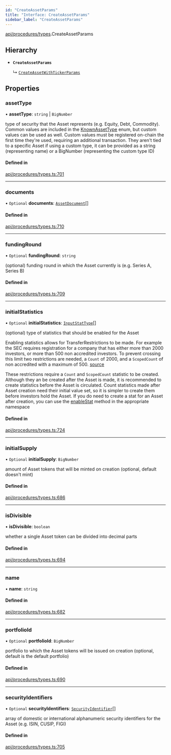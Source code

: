 ```yaml
---
id: "CreateAssetParams"
title: "Interface: CreateAssetParams"
sidebar_label: "CreateAssetParams"
---
```


[api/procedures/types](../../../../../modules/API/Procedures/Types/Types.md).CreateAssetParams

## Hierarchy

- **`CreateAssetParams`**

  ↳ [`CreateAssetWithTickerParams`](../CreateAssetWithTickerParams/CreateAssetWithTickerParams.md)

## Properties

### assetType

• **assetType**: `string` \| `BigNumber`

type of security that the Asset represents (e.g. Equity, Debt, Commodity). Common values are included in the
  [KnownAssetType](../../../../../enums/API/Entities/Asset/Types/KnownAssetType/KnownAssetType.md) enum, but custom values can be used as well. Custom values must be registered on-chain the first time
  they're used, requiring an additional transaction. They aren't tied to a specific Asset
  if using a custom type, it can be provided as a string (representing name) or a BigNumber (representing the custom type ID)

#### Defined in

[api/procedures/types.ts:701](https://github.com/PolymeshAssociation/polymesh-sdk/blob/f8a937f04/src/api/procedures/types.ts#L701)

___

### documents

• `Optional` **documents**: [`AssetDocument`](../../../Entities/Asset/Types/AssetDocument/AssetDocument.md)[]

#### Defined in

[api/procedures/types.ts:710](https://github.com/PolymeshAssociation/polymesh-sdk/blob/f8a937f04/src/api/procedures/types.ts#L710)

___

### fundingRound

• `Optional` **fundingRound**: `string`

(optional) funding round in which the Asset currently is (e.g. Series A, Series B)

#### Defined in

[api/procedures/types.ts:709](https://github.com/PolymeshAssociation/polymesh-sdk/blob/f8a937f04/src/api/procedures/types.ts#L709)

___

### initialStatistics

• `Optional` **initialStatistics**: [`InputStatType`](../../../../../modules/API/Entities/Types/Types.md#inputstattype)[]

(optional) type of statistics that should be enabled for the Asset

Enabling statistics allows for TransferRestrictions to be made. For example the SEC requires registration for a company that
has either more than 2000 investors, or more than 500 non accredited investors. To prevent crossing this limit two restrictions are
needed, a `Count` of 2000, and a `ScopedCount` of non accredited with a maximum of 500. [source](https://www.sec.gov/info/smallbus/secg/jobs-act-section-12g-small-business-compliance-guide.htm)

These restrictions require a `Count` and `ScopedCount` statistic to be created. Although they an be created after the Asset is made, it is recommended to create statistics
before the Asset is circulated. Count statistics made after Asset creation need their initial value set, so it is simpler to create them before investors hold the Asset.
If you do need to create a stat for an Asset after creation, you can use the [enableStat](../../../../../classes/API/Entities/Asset/Fungible/TransferRestrictions/TransferRestrictionBase/TransferRestrictionBase.md#enablestat) method in
the appropriate namespace

#### Defined in

[api/procedures/types.ts:724](https://github.com/PolymeshAssociation/polymesh-sdk/blob/f8a937f04/src/api/procedures/types.ts#L724)

___

### initialSupply

• `Optional` **initialSupply**: `BigNumber`

amount of Asset tokens that will be minted on creation (optional, default doesn't mint)

#### Defined in

[api/procedures/types.ts:686](https://github.com/PolymeshAssociation/polymesh-sdk/blob/f8a937f04/src/api/procedures/types.ts#L686)

___

### isDivisible

• **isDivisible**: `boolean`

whether a single Asset token can be divided into decimal parts

#### Defined in

[api/procedures/types.ts:694](https://github.com/PolymeshAssociation/polymesh-sdk/blob/f8a937f04/src/api/procedures/types.ts#L694)

___

### name

• **name**: `string`

#### Defined in

[api/procedures/types.ts:682](https://github.com/PolymeshAssociation/polymesh-sdk/blob/f8a937f04/src/api/procedures/types.ts#L682)

___

### portfolioId

• `Optional` **portfolioId**: `BigNumber`

portfolio to which the Asset tokens will be issued on creation (optional, default is the default portfolio)

#### Defined in

[api/procedures/types.ts:690](https://github.com/PolymeshAssociation/polymesh-sdk/blob/f8a937f04/src/api/procedures/types.ts#L690)

___

### securityIdentifiers

• `Optional` **securityIdentifiers**: [`SecurityIdentifier`](../../../Entities/Asset/Types/SecurityIdentifier/SecurityIdentifier.md)[]

array of domestic or international alphanumeric security identifiers for the Asset (e.g. ISIN, CUSIP, FIGI)

#### Defined in

[api/procedures/types.ts:705](https://github.com/PolymeshAssociation/polymesh-sdk/blob/f8a937f04/src/api/procedures/types.ts#L705)
